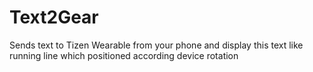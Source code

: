 Text2Gear
=========

Sends text to Tizen Wearable from your phone and display this text like running line which positioned according device rotation 
